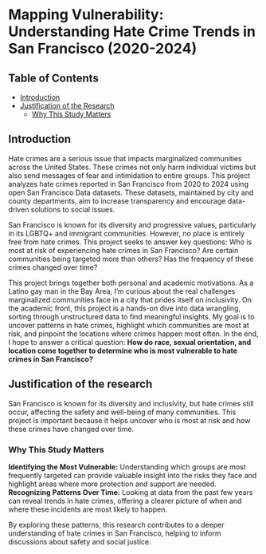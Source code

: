 # Mapping Vulnerability: Understanding Hate Crime Trends in San Francisco (2020-2024)

## **Table of Contents**
- [Introduction](#introduction)
- [Justification of the Research](#justification-of-the-research)
  - [Why This Study Matters](#why-this-study-matters)

## Introduction

Hate crimes are a serious issue that impacts marginalized communities across the United States. These crimes not only harm individual victims but also send messages of fear and intimidation to entire groups. This project analyzes hate crimes reported in San Francisco from 2020 to 2024 using open San Francisco Data datasets. These datasets, maintained by city and county departments, aim to increase transparency and encourage data-driven solutions to social issues.

San Francisco is known for its diversity and progressive values, particularly in its LGBTQ+ and immigrant communities. However, no place is entirely free from hate crimes. This project seeks to answer key questions: Who is most at risk of experiencing hate crimes in San Francisco? Are certain communities being targeted more than others? Has the frequency of these crimes changed over time?

This project brings together both personal and academic motivations. As a Latino gay man in the Bay Area, I’m curious about the real challenges marginalized communities face in a city that prides itself on inclusivity. On the academic front, this project is a hands-on dive into data wrangling, sorting through unstructured data to find meaningful insights. My goal is to uncover patterns in hate crimes, highlight which communities are most at risk, and pinpoint the locations where crimes happen most often. In the end, I hope to answer a critical question: **How do race, sexual orientation, and location come together to determine who is most vulnerable to hate crimes in San Francisco?**

## Justification of the research

San Francisco is known for its diversity and inclusivity, but hate crimes still occur, affecting the safety and well-being of many communities. This project is important because it helps uncover who is most at risk and how these crimes have changed over time.

### Why This Study Matters

**Identifying the Most Vulnerable:** Understanding which groups are most frequently targeted can provide valuable insight into the risks they face and highlight areas where more protection and support are needed.\
**Recognizing Patterns Over Time:** Looking at data from the past few years can reveal trends in hate crimes, offering a clearer picture of when and where these incidents are most likely to happen.

By exploring these patterns, this research contributes to a deeper understanding of hate crimes in San Francisco, helping to inform discussions about safety and social justice.
